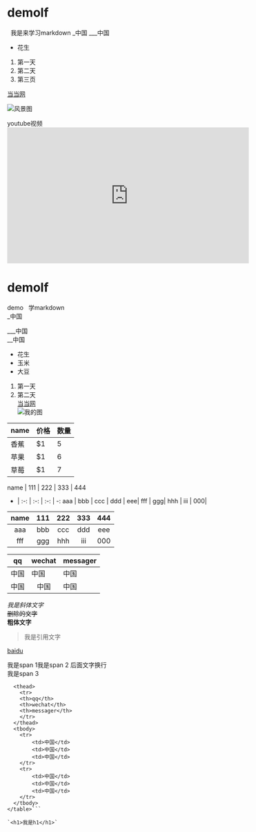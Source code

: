 # demolf
&nbsp;&nbsp;我是来学习markdown
_中国
___中国
* 花生
1. 第一天
2. 第二天  
3. 第三页

[当当网](http://dangdang.com)  

![风景图](http://img5.imgtn.bdimg.com/it/u=2756922091,3940504538&fm=26&gp=0.jpg)

youtube视频 <iframe width="560" height="315" src="https://www.youtube.com/embed/JpvrX-Nkz0Y" frameborder="0" allow="accelerometer; autoplay; encrypted-media; gyroscope; picture-in-picture" allowfullscreen></iframe>

# demolf
demo
&nbsp;&nbsp;学markdown  
_中国  

___中国  
__中国  
* 花生
* 玉米
* 大豆  
1. 第一天
2. 第二天  
[当当网](http://dangdang.com)  
![我的图](https://wenhui.whb.cn/u/cms/www/201912/21100442m88n.jpg)  

 

name | 价格 |  数量  
-|-|-
香蕉 | $1 | 5 |
苹果 | $1 | 6 |
草莓 | $1 | 7 |  

name | 111 | 222 | 333 | 444
- | :-: | :-: | :-: | -:
aaa | bbb | ccc | ddd | eee| 
fff | ggg| hhh | iii | 000|  


name | 111 | 222 | 333 | 444
:-: | :-: | :-: | :-: | :-:
aaa | bbb | ccc | ddd | eee| 
fff | ggg| hhh | iii | 000|  

<table>
  <thead>
    <tr>
    <th>qq</th>
    <th>wechat</th>
    <th>messager</th>
    </tr>
  </thead>
  <tbody>
    <tr>
        <td>中国</td>
        <td>中国</td>
        <td>中国</td>
    </tr>
    <tr>
        <td>中国</td>
        <td>
            <center>中国</center>
        </td>
        <td>中国</td>
    </tr>
  </tbody>
</table>
<i>我是斜体文字</i><br/>
<del>删除的文字</del>  <br/> 
<b>粗体文字</b>  
<blockquote>我是引用文字</blockquote> 
<a href="www.baidu.com">baidu</a> 

<span>我是span 1<span><span>我是span 2 后面文字换行<span><br/><span>我是span 3<span>

```<table>
  <thead>
    <tr>
    <th>qq</th>
    <th>wechat</th>
    <th>messager</th>
    </tr>
  </thead>
  <tbody>
    <tr>
        <td>中国</td>
        <td>中国</td>
        <td>中国</td>
    </tr>
    <tr>
        <td>中国</td>
        <td>中国</td>
        <td>中国</td>
    </tr>
  </tbody>
</table>```

`<h1>我是h1</h1>`


